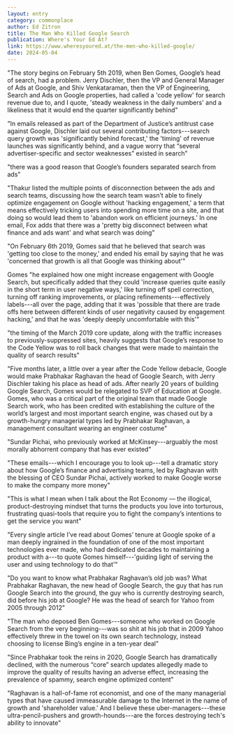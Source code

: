 ```yaml
---
layout: entry
category: commonplace
author: Ed Zitron
title: The Man Who Killed Google Search
publication: Where's Your Ed At?
link: https://www.wheresyoured.at/the-men-who-killed-google/
date: 2024-05-04
---
```


"The story begins on February 5th 2019, when Ben Gomes, Google’s head of search, had a problem. Jerry Dischler, then the VP and General Manager of Ads at Google, and Shiv Venkataraman, then the VP of Engineering, Search and Ads on Google properties, had called a 'code yellow' for search revenue due to, and I quote, 'steady weakness in the daily numbers' and a likeliness that it would end the quarter significantly behind"

"In emails released as part of the Department of Justice’s antitrust case against Google, Dischler laid out several contributing factors---search query growth was 'significantly behind forecast,' the 'timing' of revenue launches was significantly behind, and a vague worry that “several advertiser-specific and sector weaknesses” existed in search"

"there was a good reason that Google’s founders separated search from ads"

"Thakur listed the multiple points of disconnection between the ads and search teams, discussing how the search team wasn’t able to finely optimize engagement on Google without 'hacking engagement,' a term that means effectively tricking users into spending more time on a site, and that doing so would lead them to 'abandon work on efficient journeys.' In one email, Fox adds that there was a 'pretty big disconnect between what finance and ads want' and what search was doing"

"On February 6th 2019, Gomes said that he believed that search was 'getting too close to the money,' and ended his email by saying that he was 'concerned that growth is all that Google was thinking about'"

Gomes "he explained how one might increase engagement with Google Search, but specifically added that they could 'increase queries quite easily in the short term in user negative ways,' like turning off spell correction, turning off ranking improvements, or placing refinements---effectively labels---all over the page, adding that it was 'possible that there are trade offs here between different kinds of user negativity caused by engagement hacking,' and that he was 'deeply deeply uncomfortable with this'"

"the timing of the March 2019 core update, along with the traffic increases to previously-suppressed sites, heavily suggests that Google’s response to the Code Yellow was to roll back changes that were made to maintain the quality of search results"

"Five months later, a little over a year after the Code Yellow debacle, Google would make Prabhakar Raghavan the head of Google Search, with Jerry Dischler taking his place as head of ads. After nearly 20 years of building Google Search, Gomes would be relegated to SVP of Education at Google. Gomes, who was a critical part of the original team that made Google Search work, who has been credited with establishing the culture of the world’s largest and most important search engine, was chased out by a growth-hungry managerial types led by Prabhakar Raghavan, a management consultant wearing an engineer costume"

"Sundar Pichai, who previously worked at McKinsey---arguably the most morally abhorrent company that has ever existed"

"These emails---which I encourage you to look up---tell a dramatic story about how Google’s finance and advertising teams, led by Raghavan with the blessing of CEO Sundar Pichai, actively worked to make Google worse to make the company more money"

"This is what I mean when I talk about the Rot Economy — the illogical, product-destroying mindset that turns the products you love into torturous, frustrating quasi-tools that require you to fight the company’s intentions to get the service you want"

"Every single article I’ve read about Gomes’ tenure at Google spoke of a man deeply ingrained in the foundation of one of the most important technologies ever made, who had dedicated decades to maintaining a product with a---to quote Gomes himself---'guiding light of serving the user and using technology to do that'"

"Do you want to know what Prabhakar Raghavan’s old job was? What Prabhakar Raghavan, the new head of Google Search, the guy that has run Google Search into the ground, the guy who is currently destroying search, did before his job at Google? He was the head of search for Yahoo from 2005 through 2012"

"The man who deposed Ben Gomes---someone who worked on Google Search from the very beginning---was so shit at his job that in 2009 Yahoo effectively threw in the towel on its own search technology, instead choosing to license Bing’s engine in a ten-year deal"

"Since Prabhakar took the reins in 2020, Google Search has dramatically declined, with the numerous “core” search updates allegedly made to improve the quality of results having an adverse effect, increasing the prevalence of spammy, search engine optimized content"

"Raghavan is a hall-of-fame rot economist, and one of the many managerial types that have caused immeasurable damage to the Internet in the name of growth and 'shareholder value.' And I believe these uber-managers---these ultra-pencil-pushers and growth-hounds---are the forces destroying tech's ability to innovate"
